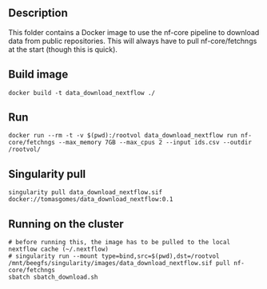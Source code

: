 ## Description

This folder contains a Docker image to use the nf-core pipeline to download data from public repositories. This will always have to pull nf-core/fetchngs at the start (though this is quick).

## Build image

```{bash}
docker build -t data_download_nextflow ./
```

## Run

```{bash}
docker run --rm -t -v $(pwd):/rootvol data_download_nextflow run nf-core/fetchngs --max_memory 7GB --max_cpus 2 --input ids.csv --outdir /rootvol/
```

## Singularity pull

```{bash}
singularity pull data_download_nextflow.sif docker://tomasgomes/data_download_nextflow:0.1
```

## Running on the cluster

```{bash}
# before running this, the image has to be pulled to the local nextflow cache (~/.nextflow)
# singularity run --mount type=bind,src=$(pwd),dst=/rootvol /mnt/beegfs/singularity/images/data_download_nextflow.sif pull nf-core/fetchngs
sbatch sbatch_download.sh 
```